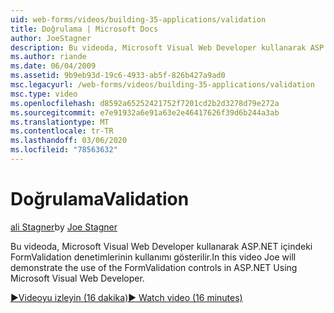 ```yaml
---
uid: web-forms/videos/building-35-applications/validation
title: Doğrulama | Microsoft Docs
author: JoeStagner
description: Bu videoda, Microsoft Visual Web Developer kullanarak ASP.NET içindeki FormValidation denetimlerinin kullanımı gösterilir.
ms.author: riande
ms.date: 06/04/2009
ms.assetid: 9b9eb93d-19c6-4933-ab5f-826b427a9ad0
msc.legacyurl: /web-forms/videos/building-35-applications/validation
msc.type: video
ms.openlocfilehash: d8592a65252421752f7201cd2b2d3278d79e272a
ms.sourcegitcommit: e7e91932a6e91a63e2e46417626f39d6b244a3ab
ms.translationtype: MT
ms.contentlocale: tr-TR
ms.lasthandoff: 03/06/2020
ms.locfileid: "78563632"
---
```

# <a name="validation"></a><span data-ttu-id="125d3-103">Doğrulama</span><span class="sxs-lookup"><span data-stu-id="125d3-103">Validation</span></span>

<span data-ttu-id="125d3-104">[ali Stagner](https://github.com/JoeStagner)</span><span class="sxs-lookup"><span data-stu-id="125d3-104">by [Joe Stagner](https://github.com/JoeStagner)</span></span>

<span data-ttu-id="125d3-105">Bu videoda, Microsoft Visual Web Developer kullanarak ASP.NET içindeki FormValidation denetimlerinin kullanımı gösterilir.</span><span class="sxs-lookup"><span data-stu-id="125d3-105">In this video Joe will demonstrate the use of the FormValidation controls in ASP.NET Using Microsoft Visual Web Developer.</span></span>

[<span data-ttu-id="125d3-106">&#9654;Videoyu izleyin (16 dakika)</span><span class="sxs-lookup"><span data-stu-id="125d3-106">&#9654; Watch video (16 minutes)</span></span>](https://channel9.msdn.com/Blogs/ASP-NET-Site-Videos/validation)
